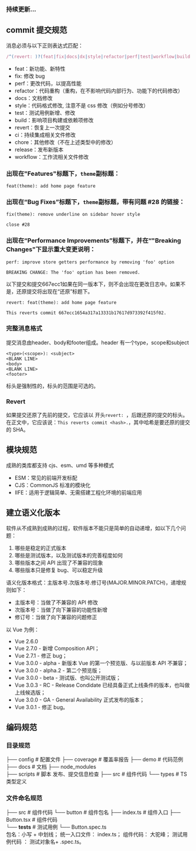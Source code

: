 
### 持续更新...
## commit 提交规范

消息必须与以下正则表达式匹配：

```js
/^(revert: )?(feat|fix|docs|dx|style|refactor|perf|test|workflow|build|ci|chore|types|wip)(\(.+\))?: .{1,50}/
```

- feat：新功能、新特性
- fix: 修改 bug
- perf：更改代码，以提高性能
- refactor：代码重构（重构，在不影响代码内部行为、功能下的代码修改）
- docs：文档修改
- style：代码格式修改, 注意不是 css 修改（例如分号修改）
- test：测试用例新增、修改
- build：影响项目构建或依赖项修改
- revert：恢复上一次提交
- ci：持续集成相关文件修改
- chore：其他修改（不在上述类型中的修改）
- release：发布新版本
- workflow：工作流相关文件修改

### 出现在"Features"标题下，`theme`副标题：

```
feat(theme): add home page feature
```

### 出现在“Bug Fixes”标题下，`theme`副标题，带有问题 #28 的链接：

```
fix(theme): remove underline on sidebar hover style

close #28
```

### 出现在“Performance Improvements”标题下，并在“"Breaking Changes"下显示重大变更说明：

```
perf: improve store getters performance by removing 'foo' option

BREAKING CHANGE: The 'foo' option has been removed.
```

以下提交和提交667ecc1如果在同一版本下，则不会出现在更改日志中。如果不是，还原提交将出​​现在“还原”标题下。

```
revert: feat(theme): add home page feature

This reverts commit 667ecc1654a317a13331b17617d973392f415f02.
```

### 完整消息格式

提交消息由header、body和footer组成。header 有一个type，scope和subject

```
<type>(<scope>): <subject>
<BLANK LINE>
<body>
<BLANK LINE>
<footer>
```

标头是强制性的，标头的范围是可选的。

### Revert

如果提交还原了先前的提交，它应该以 开头`revert: `，后跟还原的提交的标头。在正文中，它应该说：`This reverts commit <hash>.`，其中哈希是要还原的提交的 SHA。


## 模块规范

成熟的类库都支持 cjs、esm、umd 等多种模式

- ESM：常见的前端开发标配
- CJS：CommonJS 标准的模块化
- IIFE：适用于逻辑简单、无需搭建工程化环境的前端应用

## 建立语义化版本

软件从不成熟到成熟的过程，软件版本不能只是简单的自动递增，如以下几个问题：

1. 哪些是稳定的正式版本
2. 哪些是测试版本，以及测试版本的完善程度如何
3. 哪些版本之间 API 出现了不兼容的现象
4. 哪些版本只是修复 bug、可以稳定升级

语义化版本格式：主版本号.次版本号.修订号(MAJOR.MINOR.PATCH)，递增规则如下：

- 主版本号：当做了不兼容的 API 修改
- 次版本号：当做了向下兼容的功能性新增
- 修订号：当做了向下兼容的问题修正

以 Vue 为例：

- Vue 2.6.0
- Vue 2.7.0 - 新增 Composition API；
- Vue 2.7.1 - 修正 bug；
- Vue 3.0.0 - alpha - 新版本 Vue 的第一个预览版、与以前版本 API 不兼容；
- Vue 3.0.0 - alpha.2 - 第二个预览版；
- Vue 3.0.0 - beta - 测试版、也叫公开测试版；
- Vue 3.0.3 - RC - Release Condidate 已经具备正式上线条件的版本，也叫做上线候选版；
- Vue 3.0.0 - GA - General Availability 正式发布的版本；
- Vue 3.0.1 - 修正 bug。

## 编码规范

### 目录规范

├── config # 配置文件
├── coverage # 覆盖率报告
├── demo # 代码范例
├── docs # 文档
├── node_modules  
├── scripts # 脚本 发布、提交信息检查
├── src # 组件代码
└── types # TS 类型定义

### 文件命名规范

├── src # 组件代码
└── button # 组件包名
├── index.ts # 组件入口
├── Button.tsx # 组件代码  
 └── **tests** # 测试用例
└── Button.spec.ts  
包名：小写 + 中划线；
统一入口文件： index.ts；
组件代码： 大驼峰；
测试用例代码 ： 测试对象名+ .spec.ts。

